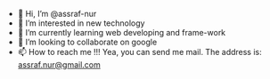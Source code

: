 - 👋 Hi, I’m @assraf-nur
- 👀 I’m interested in new technology
- 🌱 I’m currently learning web developing and frame-work
- 💞️ I’m looking to collaborate on google
- 📫 How to reach me  !!! Yea, you can send me mail. The address is: assraf.nur@gmail.com


<!---
assraf-nur/assraf-nur is a ✨ special ✨ repository because its `README.md` (this file) appears on your GitHub profile.
You can click the Preview link to take a look at your changes.
--->
